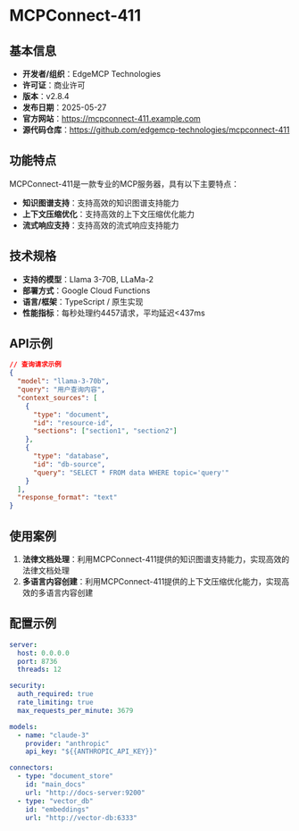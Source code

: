 # MCPConnect-411

## 基本信息

- **开发者/组织**：EdgeMCP Technologies
- **许可证**：商业许可
- **版本**：v2.8.4
- **发布日期**：2025-05-27
- **官方网站**：https://mcpconnect-411.example.com
- **源代码仓库**：https://github.com/edgemcp-technologies/mcpconnect-411

## 功能特点

MCPConnect-411是一款专业的MCP服务器，具有以下主要特点：

- **知识图谱支持**：支持高效的知识图谱支持能力
- **上下文压缩优化**：支持高效的上下文压缩优化能力
- **流式响应支持**：支持高效的流式响应支持能力


## 技术规格

- **支持的模型**：Llama 3-70B, LLaMa-2
- **部署方式**：Google Cloud Functions
- **语言/框架**：TypeScript / 原生实现
- **性能指标**：每秒处理约4457请求，平均延迟<437ms

## API示例

```json
// 查询请求示例
{
  "model": "llama-3-70b",
  "query": "用户查询内容",
  "context_sources": [
    {
      "type": "document",
      "id": "resource-id",
      "sections": ["section1", "section2"]
    },
    {
      "type": "database",
      "id": "db-source",
      "query": "SELECT * FROM data WHERE topic='query'"
    }
  ],
  "response_format": "text"
}
```

## 使用案例

1. **法律文档处理**：利用MCPConnect-411提供的知识图谱支持能力，实现高效的法律文档处理
2. **多语言内容创建**：利用MCPConnect-411提供的上下文压缩优化能力，实现高效的多语言内容创建


## 配置示例

```yaml
server:
  host: 0.0.0.0
  port: 8736
  threads: 12

security:
  auth_required: true
  rate_limiting: true
  max_requests_per_minute: 3679

models:
  - name: "claude-3"
    provider: "anthropic"
    api_key: "${{ANTHROPIC_API_KEY}}"

connectors:
  - type: "document_store"
    id: "main_docs"
    url: "http://docs-server:9200"
  - type: "vector_db"
    id: "embeddings"
    url: "http://vector-db:6333"
```